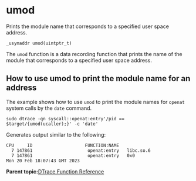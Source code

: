 
# umod

Prints the module name that corresponds to a specified user space address.

```
_usymaddr umod(uintptr_t)
```

The `umod` function is a data recording function that prints the name of the module that corresponds to a specified user space address.

## How to use umod to print the module name for an address

The example shows how to use `umod` to print the module names for `openat` system calls by the `date` command.

```
sudo dtrace -qn syscall::openat:entry'/pid == $target/{umod(ucaller);}' -c 'date'
```

Generates output similar to the following:

```
CPU     ID                    FUNCTION:NAME
  7 147861                     openat:entry   libc.so.6                                         
  7 147861                     openat:entry   0x0                                               
Mon 20 Feb 18:07:43 GMT 2023
```

**Parent topic:**[DTrace Function Reference](../reference/dtrace_functions.md)

